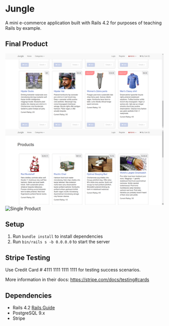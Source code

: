 # Jungle

A mini e-commerce application built with Rails 4.2 for purposes of teaching Rails by example.


## Final Product
![Sold Out Badge](/public/soldout.png)
![Products Home Page](/public/products.png)
![Single Product](/public/singleproducts.png)


## Setup

1. Run `bundle install` to install dependencies
2. Run `bin/rails s -b 0.0.0.0` to start the server

## Stripe Testing

Use Credit Card # 4111 1111 1111 1111 for testing success scenarios.

More information in their docs: <https://stripe.com/docs/testing#cards>

## Dependencies

* Rails 4.2 [Rails Guide](http://guides.rubyonrails.org/v4.2/)
* PostgreSQL 9.x
* Stripe
